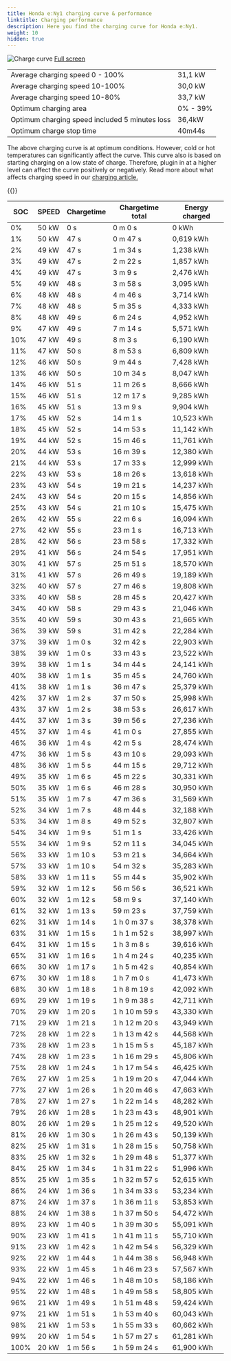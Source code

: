 ```yaml
---
title: Honda e:Ny1 charging curve & performance
linktitle: Charging performance
description: Here you find the charging curve for Honda e:Ny1. 
weight: 10
hidden: true
---
```

<!-- markdownlint-disable MD033 -->
<object type="image/svg+xml" data="../modelnavigation.svg"></object>
![Charge curve](../chargingcurve.svg  "Charging curve")
[Full screen](../chargingcurve.svg)

|  | |
|-----|-----|
|Average charging speed 0 - 100% |31,1 kW|
|Average charging speed 10-100% |30,0 kW|
|Average charging speed 10-80% |33,7 kW|
|Optimum charging area|0% - 39%|
|Optimum charging speed included 5 minutes loss|36,4kW|
|Optimum charge stop time |40m44s|


The above charging curve is at optimum conditions. However, cold or hot temperatures can significantly affect the curve. This curve also is based on starting charging on a low state of charge. Therefore, plugin in at a higher level can affect the curve positively or negatively. Read more about what affects charging speed in our [charging article.](../../../../../technology/battery/charging/) 


{{<evkxdisplayaddarticle />}}

|SOC | SPEED|Chargetime | Chargetime total | Energy charged |
|-----|-----|-----|-----|-----|
|0%|50 kW|  0 s|  0 m 0 s |0 kWh |
|1%|50 kW|  47 s|  0 m 47 s |0,619 kWh |
|2%|49 kW|  47 s|  1 m 34 s |1,238 kWh |
|3%|49 kW|  47 s|  2 m 22 s |1,857 kWh |
|4%|49 kW|  47 s|  3 m 9 s |2,476 kWh |
|5%|49 kW|  48 s|  3 m 58 s |3,095 kWh |
|6%|48 kW|  48 s|  4 m 46 s |3,714 kWh |
|7%|48 kW|  48 s|  5 m 35 s |4,333 kWh |
|8%|48 kW|  49 s|  6 m 24 s |4,952 kWh |
|9%|47 kW|  49 s|  7 m 14 s |5,571 kWh |
|10%|47 kW|  49 s|  8 m 3 s |6,190 kWh |
|11%|47 kW|  50 s|  8 m 53 s |6,809 kWh |
|12%|46 kW|  50 s|  9 m 44 s |7,428 kWh |
|13%|46 kW|  50 s|  10 m 34 s |8,047 kWh |
|14%|46 kW|  51 s|  11 m 26 s |8,666 kWh |
|15%|46 kW|  51 s|  12 m 17 s |9,285 kWh |
|16%|45 kW|  51 s|  13 m 9 s |9,904 kWh |
|17%|45 kW|  52 s|  14 m 1 s |10,523 kWh |
|18%|45 kW|  52 s|  14 m 53 s |11,142 kWh |
|19%|44 kW|  52 s|  15 m 46 s |11,761 kWh |
|20%|44 kW|  53 s|  16 m 39 s |12,380 kWh |
|21%|44 kW|  53 s|  17 m 33 s |12,999 kWh |
|22%|43 kW|  53 s|  18 m 26 s |13,618 kWh |
|23%|43 kW|  54 s|  19 m 21 s |14,237 kWh |
|24%|43 kW|  54 s|  20 m 15 s |14,856 kWh |
|25%|43 kW|  54 s|  21 m 10 s |15,475 kWh |
|26%|42 kW|  55 s|  22 m 6 s |16,094 kWh |
|27%|42 kW|  55 s|  23 m 1 s |16,713 kWh |
|28%|42 kW|  56 s|  23 m 58 s |17,332 kWh |
|29%|41 kW|  56 s|  24 m 54 s |17,951 kWh |
|30%|41 kW|  57 s|  25 m 51 s |18,570 kWh |
|31%|41 kW|  57 s|  26 m 49 s |19,189 kWh |
|32%|40 kW|  57 s|  27 m 46 s |19,808 kWh |
|33%|40 kW|  58 s|  28 m 45 s |20,427 kWh |
|34%|40 kW|  58 s|  29 m 43 s |21,046 kWh |
|35%|40 kW|  59 s|  30 m 43 s |21,665 kWh |
|36%|39 kW|  59 s|  31 m 42 s |22,284 kWh |
|37%|39 kW| 1 m 0 s|  32 m 42 s |22,903 kWh |
|38%|39 kW| 1 m 0 s|  33 m 43 s |23,522 kWh |
|39%|38 kW| 1 m 1 s|  34 m 44 s |24,141 kWh |
|40%|38 kW| 1 m 1 s|  35 m 45 s |24,760 kWh |
|41%|38 kW| 1 m 1 s|  36 m 47 s |25,379 kWh |
|42%|37 kW| 1 m 2 s|  37 m 50 s |25,998 kWh |
|43%|37 kW| 1 m 2 s|  38 m 53 s |26,617 kWh |
|44%|37 kW| 1 m 3 s|  39 m 56 s |27,236 kWh |
|45%|37 kW| 1 m 4 s|  41 m 0 s |27,855 kWh |
|46%|36 kW| 1 m 4 s|  42 m 5 s |28,474 kWh |
|47%|36 kW| 1 m 5 s|  43 m 10 s |29,093 kWh |
|48%|36 kW| 1 m 5 s|  44 m 15 s |29,712 kWh |
|49%|35 kW| 1 m 6 s|  45 m 22 s |30,331 kWh |
|50%|35 kW| 1 m 6 s|  46 m 28 s |30,950 kWh |
|51%|35 kW| 1 m 7 s|  47 m 36 s |31,569 kWh |
|52%|34 kW| 1 m 7 s|  48 m 44 s |32,188 kWh |
|53%|34 kW| 1 m 8 s|  49 m 52 s |32,807 kWh |
|54%|34 kW| 1 m 9 s|  51 m 1 s |33,426 kWh |
|55%|34 kW| 1 m 9 s|  52 m 11 s |34,045 kWh |
|56%|33 kW| 1 m 10 s|  53 m 21 s |34,664 kWh |
|57%|33 kW| 1 m 10 s|  54 m 32 s |35,283 kWh |
|58%|33 kW| 1 m 11 s|  55 m 44 s |35,902 kWh |
|59%|32 kW| 1 m 12 s|  56 m 56 s |36,521 kWh |
|60%|32 kW| 1 m 12 s|  58 m 9 s |37,140 kWh |
|61%|32 kW| 1 m 13 s|  59 m 23 s |37,759 kWh |
|62%|31 kW| 1 m 14 s| 1 h 0 m 37 s |38,378 kWh |
|63%|31 kW| 1 m 15 s| 1 h 1 m 52 s |38,997 kWh |
|64%|31 kW| 1 m 15 s| 1 h 3 m 8 s |39,616 kWh |
|65%|31 kW| 1 m 16 s| 1 h 4 m 24 s |40,235 kWh |
|66%|30 kW| 1 m 17 s| 1 h 5 m 42 s |40,854 kWh |
|67%|30 kW| 1 m 18 s| 1 h 7 m 0 s |41,473 kWh |
|68%|30 kW| 1 m 18 s| 1 h 8 m 19 s |42,092 kWh |
|69%|29 kW| 1 m 19 s| 1 h 9 m 38 s |42,711 kWh |
|70%|29 kW| 1 m 20 s| 1 h 10 m 59 s |43,330 kWh |
|71%|29 kW| 1 m 21 s| 1 h 12 m 20 s |43,949 kWh |
|72%|28 kW| 1 m 22 s| 1 h 13 m 42 s |44,568 kWh |
|73%|28 kW| 1 m 23 s| 1 h 15 m 5 s |45,187 kWh |
|74%|28 kW| 1 m 23 s| 1 h 16 m 29 s |45,806 kWh |
|75%|28 kW| 1 m 24 s| 1 h 17 m 54 s |46,425 kWh |
|76%|27 kW| 1 m 25 s| 1 h 19 m 20 s |47,044 kWh |
|77%|27 kW| 1 m 26 s| 1 h 20 m 46 s |47,663 kWh |
|78%|27 kW| 1 m 27 s| 1 h 22 m 14 s |48,282 kWh |
|79%|26 kW| 1 m 28 s| 1 h 23 m 43 s |48,901 kWh |
|80%|26 kW| 1 m 29 s| 1 h 25 m 12 s |49,520 kWh |
|81%|26 kW| 1 m 30 s| 1 h 26 m 43 s |50,139 kWh |
|82%|25 kW| 1 m 31 s| 1 h 28 m 15 s |50,758 kWh |
|83%|25 kW| 1 m 32 s| 1 h 29 m 48 s |51,377 kWh |
|84%|25 kW| 1 m 34 s| 1 h 31 m 22 s |51,996 kWh |
|85%|25 kW| 1 m 35 s| 1 h 32 m 57 s |52,615 kWh |
|86%|24 kW| 1 m 36 s| 1 h 34 m 33 s |53,234 kWh |
|87%|24 kW| 1 m 37 s| 1 h 36 m 11 s |53,853 kWh |
|88%|24 kW| 1 m 38 s| 1 h 37 m 50 s |54,472 kWh |
|89%|23 kW| 1 m 40 s| 1 h 39 m 30 s |55,091 kWh |
|90%|23 kW| 1 m 41 s| 1 h 41 m 11 s |55,710 kWh |
|91%|23 kW| 1 m 42 s| 1 h 42 m 54 s |56,329 kWh |
|92%|22 kW| 1 m 44 s| 1 h 44 m 38 s |56,948 kWh |
|93%|22 kW| 1 m 45 s| 1 h 46 m 23 s |57,567 kWh |
|94%|22 kW| 1 m 46 s| 1 h 48 m 10 s |58,186 kWh |
|95%|22 kW| 1 m 48 s| 1 h 49 m 58 s |58,805 kWh |
|96%|21 kW| 1 m 49 s| 1 h 51 m 48 s |59,424 kWh |
|97%|21 kW| 1 m 51 s| 1 h 53 m 40 s |60,043 kWh |
|98%|21 kW| 1 m 53 s| 1 h 55 m 33 s |60,662 kWh |
|99%|20 kW| 1 m 54 s| 1 h 57 m 27 s |61,281 kWh |
|100%|20 kW| 1 m 56 s| 1 h 59 m 24 s |61,900 kWh |
